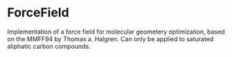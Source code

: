 # ForceField
Implementation of a force field for molecular geometery optimization, based on the MMFF94 by Thomas a. Halgren. Can only be applied to saturated aliphatic carbon compounds.
